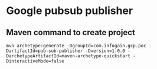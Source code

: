 # Google pubsub publisher

## Maven command to create project
```
mvn archetype:generate -DgroupId=com.infogain.gcp.poc -DartifactId=pub-sub-publisher -Dversion=1.0.0 -DarchetypeArtifactId=maven-archetype-quickstart -DinteractiveMode=false
```